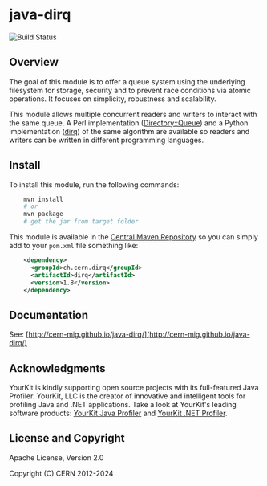 java-dirq
=========

![Build Status](https://github.com/cern-mig/java-dirq/actions/workflows/test.yml/badge.svg)


Overview
--------

The goal of this module is to offer a queue system using the underlying
filesystem for storage, security and to prevent race conditions via atomic
operations. It focuses on simplicity, robustness and scalability.

This module allows multiple concurrent readers and writers to interact with
the same queue. A Perl implementation
([Directory::Queue](http://search.cpan.org/dist/Directory-Queue/))
and a Python implementation
([dirq](https://github.com/cern-mig/python-dirq))
of the same algorithm are available so readers and writers can be
written in different programming languages.


Install
-------

To install this module, run the following commands:
```bash
    mvn install
    # or
    mvn package
    # get the jar from target folder
```

This module is available in the
[Central Maven Repository](http://search.maven.org/#search%7Cga%7C1%7Ca%3A%22dirq%22)
so you can simply add to your `pom.xml` file something like:
```xml
    <dependency>
      <groupId>ch.cern.dirq</groupId>
      <artifactId>dirq</artifactId>
      <version>1.8</version>
    </dependency>
```

Documentation
-------------

See:
[http://cern-mig.github.io/java-dirq/](http://cern-mig.github.io/java-dirq/)


Acknowledgments
---------------

YourKit is kindly supporting open source projects with its full-featured Java Profiler.
YourKit, LLC is the creator of innovative and intelligent tools for profiling
Java and .NET applications. Take a look at YourKit's leading software products:
[YourKit Java Profiler](http://www.yourkit.com/java/profiler/index.jsp) and
[YourKit .NET Profiler](http://www.yourkit.com/.net/profiler/index.jsp).


License and Copyright
---------------------

Apache License, Version 2.0

Copyright (C) CERN 2012-2024
